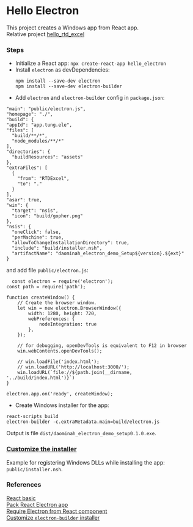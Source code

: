 # Hello Electron
This project creates a Windows app from React app.  
Relative project [hello_rtd_excel](https://bitbucket.tradex.vn/users/tungdt/repos/hello_rtd_excel/browse)


### Steps
* Initialize a React app: `npx create-react-app hello_electron`
* Install `electron` as devDependencies:
  ````
  npm install --save-dev electron
  npm install --save-dev electron-builder
  ````
* Add `electron` and `electron-builder` config in `package.json`: 
````
"main": "public/electron.js",
"homepage": "./",
"build": {
"appId": "app.tung.ele",
"files": [
  "build/**/*",
  "node_modules/**/*"
],
"directories": {
  "buildResources": "assets"
},
"extraFiles": [
  {
    "from": "RTDExcel",
    "to": "."
  }
],
"asar": true,
"win": {
  "target": "nsis",
  "icon": "build/gopher.png"
},
"nsis": {
  "oneClick": false,
  "perMachine": true,
  "allowToChangeInstallationDirectory": true,
  "include": "build/installer.nsh",
  "artifactName": "daominah_electron_demo_Setup${version}.${ext}"
}
````
and add file `public/electron.js`:  
````
  const electron = require('electron');
const path = require('path');

function createWindow() {
    // Create the browser window.
    let win = new electron.BrowserWindow({
        width: 1280, height: 720,
        webPreferences: {
            nodeIntegration: true
        },
    });

    // for debugging, openDevTools is equivalent to F12 in browser
    win.webContents.openDevTools();

    // win.loadFile('index.html');
    // win.loadURL('http://localhost:3000/');
    win.loadURL(`file://${path.join(__dirname, '../build/index.html')}`)
}

electron.app.on('ready', createWindow);
````
* Create Windows installer for the app:
````
react-scripts build
electron-builder -c.extraMetadata.main=build/electron.js
````
Output is file `dist/daominah_electron_demo_setup0.1.0.exe`.


### [Customize the installer](https://www.electron.build/configuration/nsis#custom-nsis-script)
Example for registering Windows DLLs while installing the app:
`public/installer.nsh`.


### References
[React basic]( https://reactjs.org/docs/state-and-lifecycle.html#using-state-correctly)  
[Pack React Electron app](https://medium.com/@kitze/%EF%B8%8F-from-react-to-an-electron-app-ready-for-production-a0468ecb1da3)  
[Require Electron from React component](https://stackoverflow.com/a/58384450/4097963)  
[Customize `electron-builder` installer](https://www.electron.build/configuration/nsis#custom-nsis-script)
